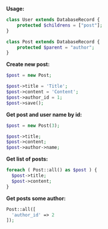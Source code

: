 **Usage:**

```php
class User extends DatabaseRecord {
    protected $childrens = ["post"];
}

class Post extends DatabaseRecord {
    protected $parent = "author";
}
```

**Create new post:**
```php
$post = new Post;

$post->title = 'Title';
$post->content = 'Content';
$post->author_id = 1; 
$post->save();
```

**Get post and user name by id:**
```php
$post = new Post(3);

$post->title;
$post->content;
$post->author->name;
```

**Get list of posts:**
```php
foreach ( Post::all() as $post ) {
  $post->title;
  $post->content;
}
```

**Get posts some author:**
```php
Post::all([
  'author_id' => 2
]);
```
